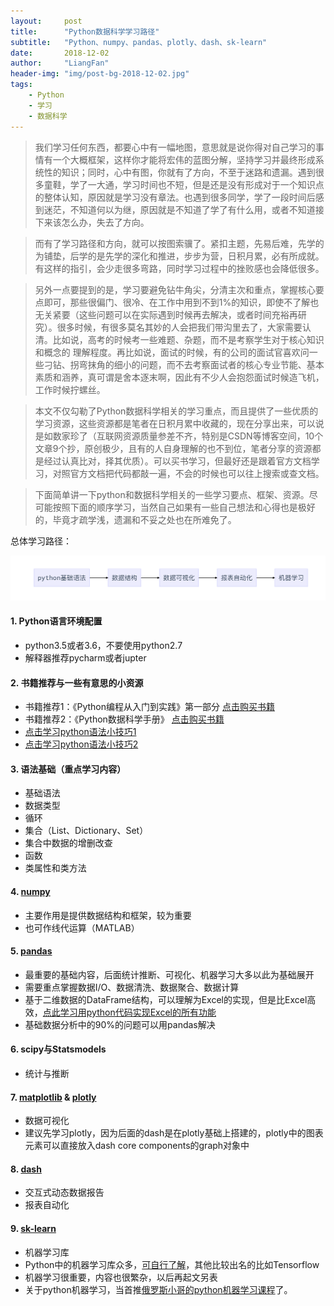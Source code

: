 ```yaml
---
layout:     post
title:      "Python数据科学学习路径"
subtitle:   "Python、numpy、pandas、plotly、dash、sk-learn"
date:       2018-12-02
author:     "LiangFan"
header-img: "img/post-bg-2018-12-02.jpg"
tags:
    - Python
    - 学习
    - 数据科学
---
```


> 我们学习任何东西，都要心中有一幅地图，意思就是说你得对自己学习的事情有一个大概框架，这样你才能将宏伟的蓝图分解，坚持学习并最终形成系统性的知识；同时，心中有图，你就有了方向，不至于迷路和遗漏。遇到很多童鞋，学了一大通，学习时间也不短，但是还是没有形成对于一个知识点的整体认知，原因就是学习没有章法。也遇到很多同学，学了一段时间后感到迷茫，不知道何以为继，原因就是不知道了学了有什么用，或者不知道接下来该怎么办，失去了方向。

> 而有了学习路径和方向，就可以按图索骥了。紧扣主题，先易后难，先学的为铺垫，后学的是先学的深化和推进，步步为营，日积月累，必有所成就。有这样的指引，会少走很多弯路，同时学习过程中的挫败感也会降低很多。

> 另外一点要提到的是，学习要避免钻牛角尖，分清主次和重点，掌握核心要点即可，那些很偏门、很冷、在工作中用到不到1%的知识，即使不了解也无关紧要（这些问题可以在实际遇到时候再去解决，或者时间充裕再研究）。很多时候，有很多莫名其妙的人会把我们带沟里去了，大家需要认清。比如说，高考的时候考一些难题、杂题，而不是考察学生对于核心知识和概念的 理解程度。再比如说，面试的时候，有的公司的面试官喜欢问一些刁钻、拐弯抹角的细小的问题，而不去考察面试者的核心专业节能、基本素质和涵养，真可谓是舍本逐末啊，因此有不少人会抱怨面试时候造飞机，工作时候拧螺丝。

> 本文不仅勾勒了Python数据科学相关的学习重点，而且提供了一些优质的学习资源，这些资源都是笔者在日积月累中收藏的，现在分享出来，可以说是如数家珍了（互联网资源质量参差不齐，特别是CSDN等博客空间，10个文章9个抄，原创极少，且有的人自身理解的也不到位，笔者分享的资源都是经过认真比对，择其优质）。可以买书学习，但最好还是跟着官方文档学习，对照官方文档把代码都敲一遍，不会的时候也可以往上搜索或查文档。

> 下面简单讲一下python和数据科学相关的一些学习要点、框架、资源。尽可能按照下面的顺序学习，当然自己如果有一些自己想法和心得也是极好的，毕竟才疏学浅，遗漏和不妥之处也在所难免了。

总体学习路径：

![Alt text](/img/post-pic-2018-12-02.png)


#### 1. Python语言环境配置
   - python3.5或者3.6，不要使用python2.7
   - 解释器推荐pycharm或者jupter


#### 2. 书籍推荐与一些有意思的小资源
   - 书籍推荐1：《Python编程从入门到实践》第一部分   [点击购买书籍](http://item.jd.com/11993134.html)    
   - 书籍推荐2：《Python数据科学手册》   [点击购买书籍](http://item.jd.com/12293703.html?dist=jd)    
   - [点击学习python语法小技巧1](https://mp.weixin.qq.com/s/OHIwx4iHbLSJdpdtyd2gcQ)   
   - [点击学习python语法小技巧2](https://mp.weixin.qq.com/s/NfH2VvYzx_DrDfLUJ6O3-g)


#### 3. 语法基础（重点学习内容）
   - 基础语法
   - 数据类型
   - 循环
   - 集合（List、Dictionary、Set）
   - 集合中数据的增删改查
   - 函数
   - 类属性和类方法


#### 4. [numpy](https://docs.scipy.org/doc/numpy/user/quickstart.html)
   - 主要作用是提供数据结构和框架，较为重要
   - 也可作线代运算（MATLAB）


#### 5. [pandas](http://pandas.pydata.org/pandas-docs/stable/)
   - 最重要的基础内容，后面统计推断、可视化、机器学习大多以此为基础展开
   - 需要重点掌握数据I/O、数据清洗、数据聚合、数据计算
   - 基于二维数据的DataFrame结构，可以理解为Excel的实现，但是比Excel高效，[点此学习用python代码实现Excel的所有功能](https://mp.weixin.qq.com/s/ux10TSiuFi2bE56cTqoZjw)
   - 基础数据分析中的90%的问题可以用pandas解决


#### 6. scipy与Statsmodels
   - 统计与推断


#### 7. [matplotlib](https://matplotlib.org/tutorials/index.html)  &  [plotly](https://plot.ly/python/)
   - 数据可视化
   - 建议先学习plotly，因为后面的dash是在plotly基础上搭建的，plotly中的图表元素可以直接放入dash core components的graph对象中


#### 8. [dash](https://dash.plot.ly/)
   - 交互式动态数据报告
   - 报表自动化


#### 9. [sk-learn](https://scikit-learn.org/stable/)
   - 机器学习库
   - Python中的机器学习库众多，[可自行了解](http://python.jobbole.com/87535/)，其他比较出名的比如Tensorflow 
   - 机器学习很重要，内容也很繁杂，以后再起文另表
   - 关于python机器学习，当首推[俄罗斯小哥的python机器学习课程](https://mlcourse.ai/)了。

